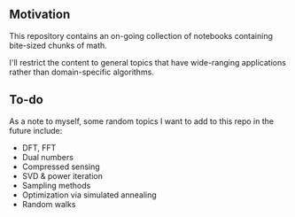 ## Motivation
This repository contains an on-going collection of notebooks containing bite-sized chunks of math.

I'll restrict the content to general topics that have wide-ranging applications rather than domain-specific algorithms.

## To-do
As a note to myself, some random topics I want to add to this repo in the future include:
* DFT, FFT
* Dual numbers
* Compressed sensing
* SVD & power iteration
* Sampling methods
* Optimization via simulated annealing
* Random walks
